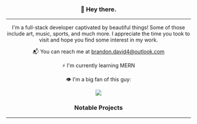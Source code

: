 <h3 align="center">👻  Hey there.</h3>

---

<p align="center">I'm a full-stack developer captivated by beautiful things! Some of those include art, music, sports, and much more. I appreciate the time you took to visit and hope you find some interest in my work.</p>

<div align="center">
<p>📬 You can reach me at <a href="brandon.david4@outlook.com">brandon.david4@outlook.com</a></p>
<p align="center">⚡ I'm currently learning MERN</p>
<p align="center">👁 I'm a big fan of this guy:</p>
</div>



<div align="center">
  <img src="https://github-readme-streak-stats.herokuapp.com/?user=brandontaylor156&theme=monokai&hide_border=false" />
</div>

<h3 align="center">Notable Projects</h3>

---
